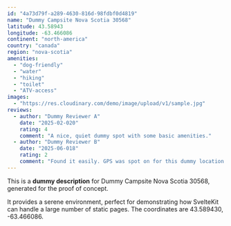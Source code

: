 ```yaml
---
id: "4a73d79f-a289-4630-816d-98fdbf0d4819"
name: "Dummy Campsite Nova Scotia 30568"
latitude: 43.58943
longitude: -63.466086
continent: "north-america"
country: "canada"
region: "nova-scotia"
amenities:
  - "dog-friendly"
  - "water"
  - "hiking"
  - "toilet"
  - "ATV-access"
images:
  - "https://res.cloudinary.com/demo/image/upload/v1/sample.jpg"
reviews:
  - author: "Dummy Reviewer A"
    date: "2025-02-020"
    rating: 4
    comment: "A nice, quiet dummy spot with some basic amenities."
  - author: "Dummy Reviewer B"
    date: "2025-06-018"
    rating: 2
    comment: "Found it easily. GPS was spot on for this dummy location."
---
```


This is a **dummy description** for Dummy Campsite Nova Scotia 30568, generated for the proof of concept.

It provides a serene environment, perfect for demonstrating how SvelteKit can handle a large number of static pages. The coordinates are 43.589430, -63.466086.
